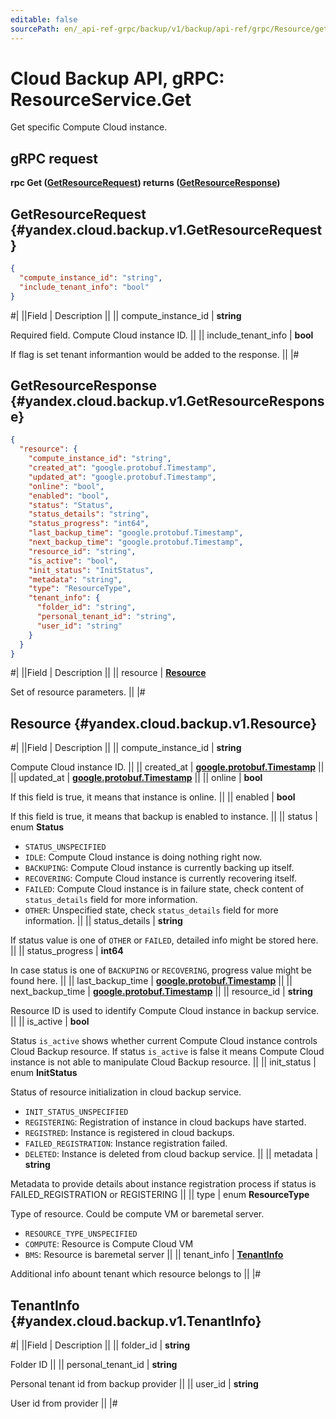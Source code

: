 ```yaml
---
editable: false
sourcePath: en/_api-ref-grpc/backup/v1/backup/api-ref/grpc/Resource/get.md
---
```


# Cloud Backup API, gRPC: ResourceService.Get

Get specific Compute Cloud instance.

## gRPC request

**rpc Get ([GetResourceRequest](#yandex.cloud.backup.v1.GetResourceRequest)) returns ([GetResourceResponse](#yandex.cloud.backup.v1.GetResourceResponse))**

## GetResourceRequest {#yandex.cloud.backup.v1.GetResourceRequest}

```json
{
  "compute_instance_id": "string",
  "include_tenant_info": "bool"
}
```

#|
||Field | Description ||
|| compute_instance_id | **string**

Required field. Compute Cloud instance ID. ||
|| include_tenant_info | **bool**

If flag is set tenant informantion would be added to the response. ||
|#

## GetResourceResponse {#yandex.cloud.backup.v1.GetResourceResponse}

```json
{
  "resource": {
    "compute_instance_id": "string",
    "created_at": "google.protobuf.Timestamp",
    "updated_at": "google.protobuf.Timestamp",
    "online": "bool",
    "enabled": "bool",
    "status": "Status",
    "status_details": "string",
    "status_progress": "int64",
    "last_backup_time": "google.protobuf.Timestamp",
    "next_backup_time": "google.protobuf.Timestamp",
    "resource_id": "string",
    "is_active": "bool",
    "init_status": "InitStatus",
    "metadata": "string",
    "type": "ResourceType",
    "tenant_info": {
      "folder_id": "string",
      "personal_tenant_id": "string",
      "user_id": "string"
    }
  }
}
```

#|
||Field | Description ||
|| resource | **[Resource](#yandex.cloud.backup.v1.Resource)**

Set of resource parameters. ||
|#

## Resource {#yandex.cloud.backup.v1.Resource}

#|
||Field | Description ||
|| compute_instance_id | **string**

Compute Cloud instance ID. ||
|| created_at | **[google.protobuf.Timestamp](https://developers.google.com/protocol-buffers/docs/reference/google.protobuf#timestamp)** ||
|| updated_at | **[google.protobuf.Timestamp](https://developers.google.com/protocol-buffers/docs/reference/google.protobuf#timestamp)** ||
|| online | **bool**

If this field is true, it means that instance is online. ||
|| enabled | **bool**

If this field is true, it means that backup is enabled to instance. ||
|| status | enum **Status**

- `STATUS_UNSPECIFIED`
- `IDLE`: Compute Cloud instance is doing nothing right now.
- `BACKUPING`: Compute Cloud instance is currently backing up itself.
- `RECOVERING`: Compute Cloud instance is currently recovering itself.
- `FAILED`: Compute Cloud instance is in failure state, check content of
`status_details` field for more information.
- `OTHER`: Unspecified state, check `status_details` field
for more information. ||
|| status_details | **string**

If status value is one of `OTHER` or `FAILED`,
detailed info might be stored here. ||
|| status_progress | **int64**

In case status is one of `BACKUPING` or `RECOVERING`,
progress value might be found here. ||
|| last_backup_time | **[google.protobuf.Timestamp](https://developers.google.com/protocol-buffers/docs/reference/google.protobuf#timestamp)** ||
|| next_backup_time | **[google.protobuf.Timestamp](https://developers.google.com/protocol-buffers/docs/reference/google.protobuf#timestamp)** ||
|| resource_id | **string**

Resource ID is used to identify Compute Cloud instance in backup service. ||
|| is_active | **bool**

Status `is_active` shows whether current Compute Cloud instance controls Cloud Backup resource.
If status `is_active` is false it means Compute Cloud instance is not able to manipulate
Cloud Backup resource. ||
|| init_status | enum **InitStatus**

Status of resource initialization in cloud backup service.

- `INIT_STATUS_UNSPECIFIED`
- `REGISTERING`: Registration of instance in cloud backups have started.
- `REGISTRED`: Instance is registered in cloud backups.
- `FAILED_REGISTRATION`: Instance registration failed.
- `DELETED`: Instance is deleted from cloud backup service. ||
|| metadata | **string**

Metadata to provide details about instance registration process
if status is FAILED_REGISTRATION or REGISTERING ||
|| type | enum **ResourceType**

Type of resource. Could be compute VM or baremetal server.

- `RESOURCE_TYPE_UNSPECIFIED`
- `COMPUTE`: Resource is Compute Cloud VM
- `BMS`: Resource is baremetal server ||
|| tenant_info | **[TenantInfo](#yandex.cloud.backup.v1.TenantInfo)**

Additional info abount tenant which resource belongs to ||
|#

## TenantInfo {#yandex.cloud.backup.v1.TenantInfo}

#|
||Field | Description ||
|| folder_id | **string**

Folder ID ||
|| personal_tenant_id | **string**

Personal tenant id from backup provider ||
|| user_id | **string**

User id from provider ||
|#